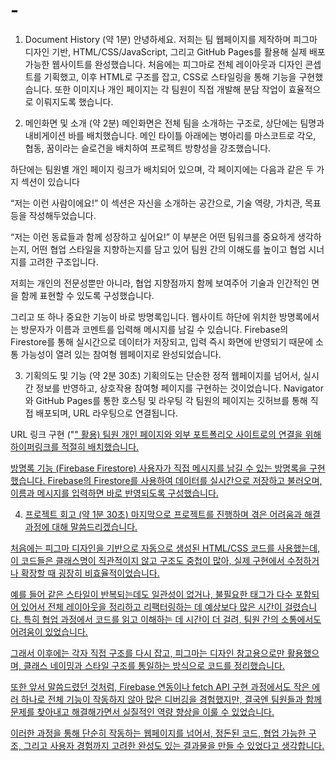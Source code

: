 # -
1. Document History (약 1분)
안녕하세요. 저희는 팀 웹페이지를 제작하며 피그마 디자인 기반, HTML/CSS/JavaScript, 그리고 GitHub Pages를 활용해 실제 배포 가능한 웹사이트를 완성했습니다.
처음에는 피그마로 전체 레이아웃과 디자인 콘셉트를 기획했고, 이후 HTML로 구조를 잡고, CSS로 스타일링을 통해 기능을 구현했습니다.
또한 이미지나 개인 페이지는 각 팀원이 직접 개발해 분담 작업이 효율적으로 이뤄지도록 했습니다.

2. 메인화면 및 소개 (약 2분)
메인화면은 전체 팀을 소개하는 구조로, 상단에는 팀명과 내비게이션 바를 배치했습니다.
메인 타이틀 아래에는 병아리를 마스코트로 각오, 협동, 꿈이라는 슬로건을 배치하여 프로젝트 방향성을 강조했습니다.

하단에는 팀원별 개인 페이지 링크가 배치되어 있으며, 각 페이지에는 다음과 같은 두 가지 섹션이 있습니다

“저는 이런 사람이에요!”
이 섹션은 자신을 소개하는 공간으로, 기술 역량, 가치관, 목표 등을 작성해두었습니다.

“저는 이런 동료들과 함께 성장하고 싶어요!”
이 부분은 어떤 팀워크를 중요하게 생각하는지, 어떤 협업 스타일을 지향하는지를 담고 있어
팀원 간의 이해도를 높이고 협업 시너지를 고려한 구조입니다.

저희는 개인의 전문성뿐만 아니라, 협업 지향점까지 함께 보여주어
기술과 인간적인 면을 함께 표현할 수 있도록 구성했습니다.

그리고 또 하나 중요한 기능이 바로 방명록입니다.
웹사이트 하단에 위치한 방명록에서는 방문자가 이름과 코멘트를 입력해 메시지를 남길 수 있습니다.
Firebase의 Firestore를 통해 실시간으로 데이터가 저장되고, 입력 즉시 화면에 반영되기 때문에
소통 가능성이 열려 있는 참여형 웹페이지로 완성되었습니다.

3. 기획의도 및 기능 (약 2분 30초)
기획의도는 단순한 정적 웹페이지를 넘어서, 실시간 정보를 반영하고, 상호작용 참여형 페이지를 구현하는 것이었습니다.
Navigator와 GitHub Pages를 통한 호스팅 및 라우팅
각 팀원의 페이지는 깃허브를 통해 직접 배포되며, URL 라우팅으로 연결됩니다.

URL 링크 구현 ("<a href>" 활용)
팀원 개인 페이지와 외부 포트폴리오 사이트로의 연결을 위해 하이퍼링크를 적절히 배치했습니다.

방명록 기능 (Firebase Firestore)
사용자가 직접 메시지를 남길 수 있는 방명록을 구현했습니다.
Firebase의 Firestore를 사용하여 데이터를 실시간으로 저장하고 불러오며, 이름과 메시지를 입력하면 바로 반영되도록 구성했습니다.

4. 프로젝트 회고 (약 1분 30초)
마지막으로 프로젝트를 진행하며 겪은 어려움과 해결 과정에 대해 말씀드리겠습니다.

처음에는 피그마 디자인을 기반으로 자동으로 생성된 HTML/CSS 코드를 사용했는데,
이 코드들은 클래스명이 직관적이지 않고 구조도 중첩이 많아,
실제 구현에서 수정하거나 확장할 때 굉장히 비효율적이었습니다.

예를 들어 같은 스타일이 반복되는데도 일관성이 없거나, 불필요한 태그가 다수 포함되어 있어서
전체 레이아웃을 정리하고 리팩터링하는 데 예상보다 많은 시간이 걸렸습니다.
특히 협업 과정에서 코드를 읽고 이해하는 데 시간이 더 걸려, 팀원 간의 소통에서도 어려움이 있었습니다.

그래서 이후에는 각자 직접 구조를 다시 잡고, 피그마는 디자인 참고용으로만 활용했으며,
클래스 네이밍과 스타일 구조를 통일하는 방식으로 코드를 정리했습니다.

또한 앞서 말씀드렸던 것처럼, Firebase 연동이나 fetch API 구현 과정에서도
작은 에러 하나로 전체 기능이 작동하지 않아 많은 디버깅을 경험했지만,
결국엔 팀원들과 함께 문제를 찾아내고 해결해가면서 실질적인 역량 향상을 이룰 수 있었습니다.

이러한 과정을 통해 단순히 작동하는 웹페이지를 넘어서,
정돈된 코드, 협업 가능한 구조, 그리고 사용자 경험까지 고려한 완성도 있는 결과물을 만들 수 있었다고 생각합니다.
